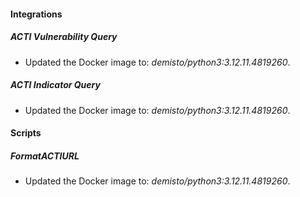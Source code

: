 
#### Integrations

##### ACTI Vulnerability Query

- Updated the Docker image to: *demisto/python3:3.12.11.4819260*.

##### ACTI Indicator Query

- Updated the Docker image to: *demisto/python3:3.12.11.4819260*.

#### Scripts

##### FormatACTIURL

- Updated the Docker image to: *demisto/python3:3.12.11.4819260*.

